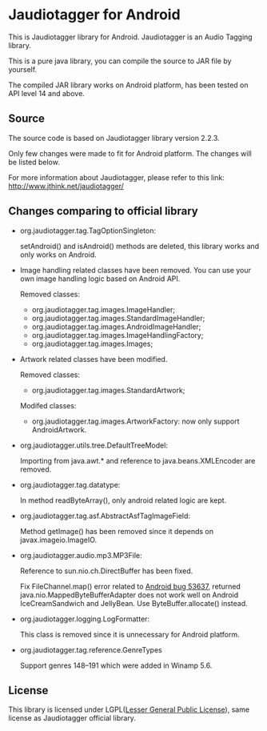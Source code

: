Jaudiotagger for Android
======================
This is Jaudiotagger library for Android. Jaudiotagger is an Audio Tagging library.

This is a pure java library, you can compile the source to JAR file by yourself.

The compiled JAR library works on Android platform, has been tested on API level 14 and above.

<h2>Source</h2>

The source code is based on Jaudiotagger library version 2.2.3.

Only few changes were made to fit for Android platform. The changes will be listed below.

For more information about Jaudiotagger, please refer to this link: http://www.jthink.net/jaudiotagger/

<h2>Changes comparing to official library</h2>

- org.jaudiotagger.tag.TagOptionSingleton:

   setAndroid() and isAndroid() methods are deleted, this library works and only works on Android.
   
- Image handling related classes have been removed. You can use your own image handling logic based on Android API.

   Removed classes: 
   
   - org.jaudiotagger.tag.images.ImageHandler;
   - org.jaudiotagger.tag.images.StandardImageHandler;
   - org.jaudiotagger.tag.images.AndroidImageHandler;
   - org.jaudiotagger.tag.images.ImageHandlingFactory;
   - org.jaudiotagger.tag.images.Images;

- Artwork related classes have been modified.

   Removed classes:
   
   - org.jaudiotagger.tag.images.StandardArtwork;
   
   Modifed classes:
   
   - org.jaudiotagger.tag.images.ArtworkFactory: now only support AndroidArtwork.
   
- org.jaudiotagger.utils.tree.DefaultTreeModel:

   Importing from java.awt.* and reference to java.beans.XMLEncoder are removed.
   
- org.jaudiotagger.tag.datatype:

   In method readByteArray(), only android related logic are kept.
   
- org.jaudiotagger.tag.asf.AbstractAsfTagImageField:

   Method getImage() has been removed since it depends on javax.imageio.ImageIO.
   
- org.jaudiotagger.audio.mp3.MP3File:

   Reference to sun.nio.ch.DirectBuffer has been fixed.
   
   Fix FileChannel.map() error related to [Android bug 53637](https://code.google.com/p/android/issues/detail?id=53637), returned java.nio.MappedByteBufferAdapter does not work well on Android IceCreamSandwich and JellyBean. Use ByteBuffer.allocate() instead.
   
- org.jaudiotagger.logging.LogFormatter:

   This class is removed since it is unnecessary for Android platform.

- org.jaudiotagger.tag.reference.GenreTypes

   Support genres 148–191 which were added in Winamp 5.6.
   
<h2>License</h2>

This library is licensed under LGPL([Lesser General Public License](http://www.gnu.org/copyleft/lesser.html)), same license as Jaudiotagger official library.
